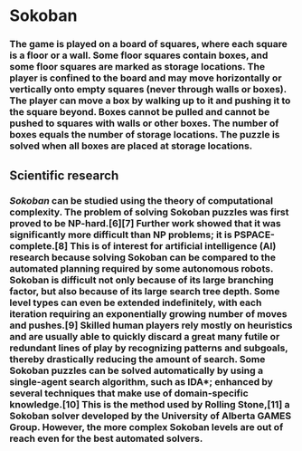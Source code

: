 # Sokoban

### The game is played on a board of squares, where each square is a floor or a wall. Some floor squares contain boxes, and some floor squares are marked as storage locations. The player is confined to the board and may move horizontally or vertically onto empty squares (never through walls or boxes). The player can move a box by walking up to it and pushing it to the square beyond. Boxes cannot be pulled and cannot be pushed to squares with walls or other boxes. The number of boxes equals the number of storage locations. The puzzle is solved when all boxes are placed at storage locations.

## Scientific research

### *Sokoban* can be studied using the theory of computational complexity. The problem of solving Sokoban puzzles was first proved to be NP-hard.[6][7] Further work showed that it was significantly more difficult than NP problems; it is PSPACE-complete.[8] This is of interest for artificial intelligence (AI) research because solving Sokoban can be compared to the automated planning required by some autonomous robots. Sokoban is difficult not only because of its large branching factor, but also because of its large search tree depth. Some level types can even be extended indefinitely, with each iteration requiring an exponentially growing number of moves and pushes.[9] Skilled human players rely mostly on heuristics and are usually able to quickly discard a great many futile or redundant lines of play by recognizing patterns and subgoals, thereby drastically reducing the amount of search. Some Sokoban puzzles can be solved automatically by using a single-agent search algorithm, such as IDA*; enhanced by several techniques that make use of domain-specific knowledge.[10] This is the method used by Rolling Stone,[11] a Sokoban solver developed by the University of Alberta GAMES Group. However, the more complex Sokoban levels are out of reach even for the best automated solvers.
